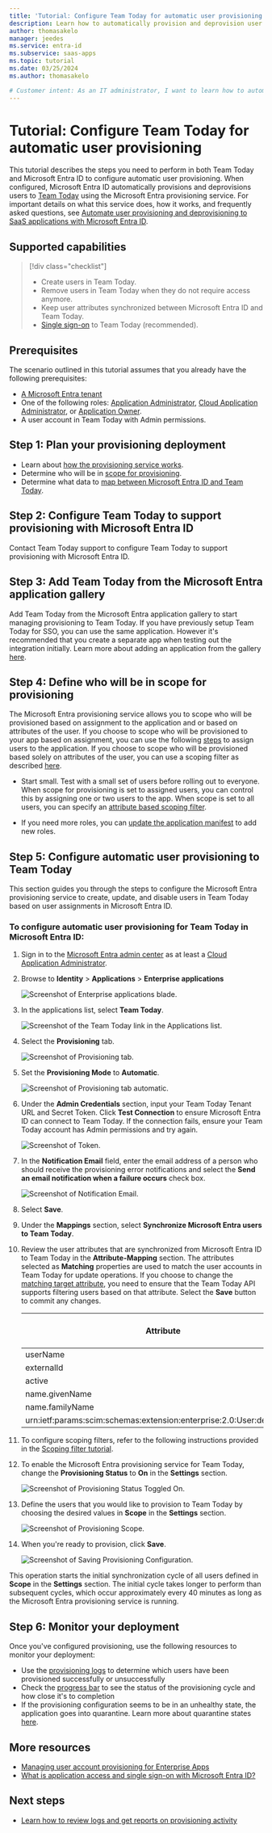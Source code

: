 ```yaml
---
title: 'Tutorial: Configure Team Today for automatic user provisioning with Microsoft Entra ID'
description: Learn how to automatically provision and deprovision user accounts from Microsoft Entra ID to Team Today.
author: thomasakelo
manager: jeedes
ms.service: entra-id
ms.subservice: saas-apps
ms.topic: tutorial
ms.date: 03/25/2024
ms.author: thomasakelo

# Customer intent: As an IT administrator, I want to learn how to automatically provision and deprovision user accounts from Microsoft Entra ID to Team Today so that I can streamline the user management process and ensure that users have the appropriate access to Team Today.
---
```


# Tutorial: Configure Team Today for automatic user provisioning

This tutorial describes the steps you need to perform in both Team Today and Microsoft Entra ID to configure automatic user provisioning. When configured, Microsoft Entra ID automatically provisions and deprovisions users to [Team Today](https://team-today.com) using the Microsoft Entra provisioning service. For important details on what this service does, how it works, and frequently asked questions, see [Automate user provisioning and deprovisioning to SaaS applications with Microsoft Entra ID](~/identity/app-provisioning/user-provisioning.md). 

## Supported capabilities
> [!div class="checklist"]
> * Create users in Team Today.
> * Remove users in Team Today when they do not require access anymore.
> * Keep user attributes synchronized between Microsoft Entra ID and Team Today.
> * [Single sign-on](~/identity/enterprise-apps/add-application-portal-setup-oidc-sso.md) to Team Today (recommended).

## Prerequisites

The scenario outlined in this tutorial assumes that you already have the following prerequisites:

* [A Microsoft Entra tenant](~/identity-platform/quickstart-create-new-tenant.md) 
* One of the following roles: [Application Administrator](/entra/identity/role-based-access-control/permissions-reference#application-administrator), [Cloud Application Administrator](/entra/identity/role-based-access-control/permissions-reference#cloud-application-administrator), or [Application Owner](/entra/fundamentals/users-default-permissions#owned-enterprise-applications).
* A user account in Team Today with Admin permissions.

## Step 1: Plan your provisioning deployment
* Learn about [how the provisioning service works](~/identity/app-provisioning/user-provisioning.md).
* Determine who will be in [scope for provisioning](~/identity/app-provisioning/define-conditional-rules-for-provisioning-user-accounts.md).
* Determine what data to [map between Microsoft Entra ID and Team Today](~/identity/app-provisioning/customize-application-attributes.md).

## Step 2: Configure Team Today to support provisioning with Microsoft Entra ID
Contact Team Today support to configure Team Today to support provisioning with Microsoft Entra ID.

## Step 3: Add Team Today from the Microsoft Entra application gallery

Add Team Today from the Microsoft Entra application gallery to start managing provisioning to Team Today. If you have previously setup Team Today for SSO, you can use the same application. However it's recommended that you create a separate app when testing out the integration initially. Learn more about adding an application from the gallery [here](~/identity/enterprise-apps/add-application-portal.md). 

## Step 4: Define who will be in scope for provisioning 

The Microsoft Entra provisioning service allows you to scope who will be provisioned based on assignment to the application and or based on attributes of the user. If you choose to scope who will be provisioned to your app based on assignment, you can use the following [steps](~/identity/enterprise-apps/assign-user-or-group-access-portal.md) to assign users to the application. If you choose to scope who will be provisioned based solely on attributes of the user, you can use a scoping filter as described [here](~/identity/app-provisioning/define-conditional-rules-for-provisioning-user-accounts.md). 

* Start small. Test with a small set of users before rolling out to everyone. When scope for provisioning is set to assigned users, you can control this by assigning one or two users to the app. When scope is set to all users, you can specify an [attribute based scoping filter](~/identity/app-provisioning/define-conditional-rules-for-provisioning-user-accounts.md).

* If you need more roles, you can [update the application manifest](~/identity-platform/howto-add-app-roles-in-apps.md) to add new roles.

## Step 5: Configure automatic user provisioning to Team Today 

This section guides you through the steps to configure the Microsoft Entra provisioning service to create, update, and disable users in Team Today based on user assignments in Microsoft Entra ID.

<a name='to-configure-automatic-user-provisioning-for-Team Today-in-azure-ad'></a>

### To configure automatic user provisioning for Team Today in Microsoft Entra ID:

1. Sign in to the [Microsoft Entra admin center](https://entra.microsoft.com) as at least a [Cloud Application Administrator](~/identity/role-based-access-control/permissions-reference.md#cloud-application-administrator).
1. Browse to **Identity** > **Applications** > **Enterprise applications**

	![Screenshot of Enterprise applications blade.](common/enterprise-applications.png)

1. In the applications list, select **Team Today**.

	![Screenshot of the Team Today link in the Applications list.](common/all-applications.png)

1. Select the **Provisioning** tab.

	![Screenshot of Provisioning tab.](common/provisioning.png)

1. Set the **Provisioning Mode** to **Automatic**.

	![Screenshot of Provisioning tab automatic.](common/provisioning-automatic.png)

1. Under the **Admin Credentials** section, input your Team Today Tenant URL and Secret Token. Click **Test Connection** to ensure Microsoft Entra ID can connect to Team Today. If the connection fails, ensure your Team Today account has Admin permissions and try again.

 	![Screenshot of Token.](common/provisioning-testconnection-tenanturltoken.png)

1. In the **Notification Email** field, enter the email address of a person who should receive the provisioning error notifications and select the **Send an email notification when a failure occurs** check box.

	![Screenshot of Notification Email.](common/provisioning-notification-email.png)

1. Select **Save**.

1. Under the **Mappings** section, select **Synchronize Microsoft Entra users to Team Today**.

1. Review the user attributes that are synchronized from Microsoft Entra ID to Team Today in the **Attribute-Mapping** section. The attributes selected as **Matching** properties are used to match the user accounts in Team Today for update operations. If you choose to change the [matching target attribute](~/identity/app-provisioning/customize-application-attributes.md), you need to ensure that the Team Today API supports filtering users based on that attribute. Select the **Save** button to commit any changes.

   |Attribute|Type|Supported for filtering|Required by Team Today|
   |---|---|---|---|
   |userName|String|&check;|&check;
   |externalId|String|&check;|&check;
   |active|Boolean||&check;
   |name.givenName|String||&check;
   |name.familyName|String||&check;
   |urn:ietf:params:scim:schemas:extension:enterprise:2.0:User:department|String||

1. To configure scoping filters, refer to the following instructions provided in the [Scoping filter tutorial](~/identity/app-provisioning/define-conditional-rules-for-provisioning-user-accounts.md).

1. To enable the Microsoft Entra provisioning service for Team Today, change the **Provisioning Status** to **On** in the **Settings** section.

	![Screenshot of Provisioning Status Toggled On.](common/provisioning-toggle-on.png)

1. Define the users that you would like to provision to Team Today by choosing the desired values in **Scope** in the **Settings** section.

	![Screenshot of Provisioning Scope.](common/provisioning-scope.png)

1. When you're ready to provision, click **Save**.

	![Screenshot of Saving Provisioning Configuration.](common/provisioning-configuration-save.png)

This operation starts the initial synchronization cycle of all users defined in **Scope** in the **Settings** section. The initial cycle takes longer to perform than subsequent cycles, which occur approximately every 40 minutes as long as the Microsoft Entra provisioning service is running. 

## Step 6: Monitor your deployment
Once you've configured provisioning, use the following resources to monitor your deployment:

* Use the [provisioning logs](~/identity/monitoring-health/concept-provisioning-logs.md) to determine which users have been provisioned successfully or unsuccessfully
* Check the [progress bar](~/identity/app-provisioning/application-provisioning-when-will-provisioning-finish-specific-user.md) to see the status of the provisioning cycle and how close it's to completion
* If the provisioning configuration seems to be in an unhealthy state, the application goes into quarantine. Learn more about quarantine states [here](~/identity/app-provisioning/application-provisioning-quarantine-status.md).

## More resources

* [Managing user account provisioning for Enterprise Apps](~/identity/app-provisioning/configure-automatic-user-provisioning-portal.md)
* [What is application access and single sign-on with Microsoft Entra ID?](~/identity/enterprise-apps/what-is-single-sign-on.md)

## Next steps

* [Learn how to review logs and get reports on provisioning activity](~/identity/app-provisioning/check-status-user-account-provisioning.md)